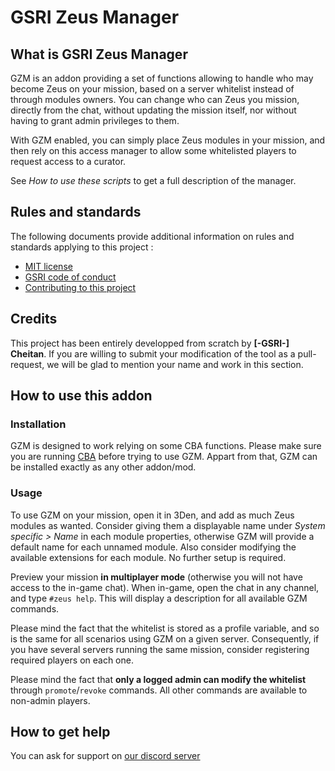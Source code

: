 # GSRI Zeus Manager

## What is GSRI Zeus Manager
GZM is an addon providing a set of functions allowing to handle who may become Zeus on your mission, based on a server whitelist instead of through modules owners. You can change who can Zeus you mission, directly from the chat, without updating the mission itself, nor without having to grant admin privileges to them.

With GZM enabled, you can simply place Zeus modules in your mission, and then rely on this access manager to allow some whitelisted players to request access to a curator.

See *How to use these scripts* to get a full description of the manager.

## Rules and standards
The following documents provide additional information on rules and standards applying to this project :

*   [MIT license](../LICENSE.md)
*   [GSRI code of conduct](https://github.com/team-gsri/CodeOfConduct/blob/master/.github/CODE_OF_CONDUCT.md)
*   [Contributing to this project](./CONTRIBUTING.md)

## Credits
This project has been entirely developped from scratch by __[-GSRI-] Cheitan__. If you are willing to submit your modification of the tool as a pull-request, we will be glad to mention your name and work in this section.

## How to use this addon

### Installation
GZM is designed to work relying on some CBA functions. Please make sure you are running [CBA](https://github.com/CBATeam/CBA_A3) before trying to use GZM. Appart from that, GZM can be installed exactly as any other addon/mod.

### Usage
To use GZM on your mission, open it in 3Den, and add as much Zeus modules as wanted. Consider giving them a displayable name under *System specific > Name* in each module properties, otherwise GZM will provide a default name for each unnamed module. Also consider modifying the available extensions for each module. No further setup is required.

Preview your mission **in multiplayer mode** (otherwise you will not have access to the in-game chat). When in-game, open the chat in any channel, and type `#zeus help`. This will display a description for all available GZM commands.

Please mind the fact that the whitelist is stored as a profile variable, and so is the same for all scenarios using GZM on a given server. Consequently, if you have several servers running the same mission, consider registering required players on each one.

Please mind the fact that **only a logged admin can modify the whitelist** through `promote`/`revoke` commands. All other commands are available to non-admin players.

## How to get help
You can ask for support on [our discord server](https://discord.gg/bhMn4jd)